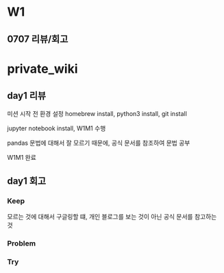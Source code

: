 # W1

## 0707 리뷰/회고

# private_wiki

## day1 리뷰

미션 시작 전 환경 설정
homebrew install, python3 install, git install

jupyter notebook install, W1M1 수행

pandas 문법에 대해서 잘 모르기 때문에, 공식 문서를 참조하여 문법 공부

W1M1 완료

## day1 회고

### Keep
모르는 것에 대해서 구글링할 떄, 개인 블로그를 보는 것이 아닌 공식 문서를 참고하는 것

### Problem

### Try
